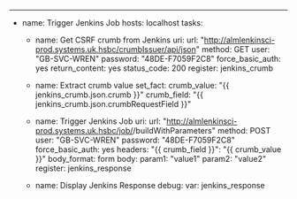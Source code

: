 ---
- name: Trigger Jenkins Job
  hosts: localhost
  tasks:
    - name: Get CSRF crumb from Jenkins
      uri:
        url: "http://almlenkinsci-prod.systems.uk.hsbc/crumbIssuer/api/json"
        method: GET
        user: "GB-SVC-WREN"
        password: "48DE-F7059F2C8"
        force_basic_auth: yes
        return_content: yes
        status_code: 200
      register: jenkins_crumb

    - name: Extract crumb value
      set_fact:
        crumb_value: "{{ jenkins_crumb.json.crumb }}"
        crumb_field: "{{ jenkins_crumb.json.crumbRequestField }}"

    - name: Trigger Jenkins Job
      uri:
        url: "http://almlenkinsci-prod.systems.uk.hsbc/job/<job-name>/buildWithParameters"
        method: POST
        user: "GB-SVC-WREN"
        password: "48DE-F7059F2C8"
        force_basic_auth: yes
        headers:
          "{{ crumb_field }}": "{{ crumb_value }}"
        body_format: form
        body:
          param1: "value1"
          param2: "value2"
      register: jenkins_response

    - name: Display Jenkins Response
      debug:
        var: jenkins_response
